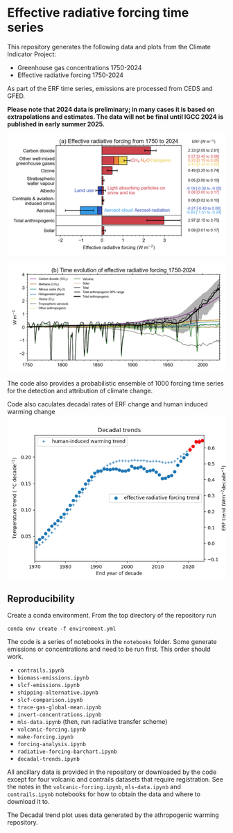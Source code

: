 # Effective radiative forcing time series

This repository generates the following data and plots from the Climate Indicator Project:

- Greenhouse gas concentrations 1750-2024
- Effective radiative forcing 1750-2024

As part of the ERF time series, emissions are processed from CEDS and GFED.

**Please note that 2024 data is preliminary; in many cases it is based on extrapolations and estimates. The data will not be final until IGCC 2024 is published in early summer 2025.**

![Bar plot of effective radiative forcing 1750-2024](plots/ERF_1750-2024.png)

![Line plot of time series of effective radiative forcing 1750-2024](plots/ERF_timeseries_1750-2024.png)

The code also provides a probabilistic ensemble of 1000 forcing time series for the detection and attribution of climate change.

Code also caculates decadal rates of ERF change and human induced warming change
![Line plot of time series of decadal rates of change in effective radiative forcing and human induced warming 1970-2023](plots/decadal_trends.png)

## Reproducibility

Create a conda environment. From the top directory of the repository run

```
conda env create -f environment.yml
```

The code is a series of notebooks in the `notebooks` folder. Some generate emissions or concentrations and need to be run first. This order should work.

- `contrails.ipynb`
- `biomass-emissions.ipynb`
- `slcf-emissions.ipynb`
- `shipping-alternative.ipynb`
- `slcf-comparison.ipynb`
- `trace-gas-global-mean.ipynb`
- `invert-concentrations.ipynb`
- `mls-data.ipynb` (then, run radiative transfer scheme)
- `volcanic-forcing.ipynb`
- `make-forcing.ipynb`
- `forcing-analysis.ipynb`
- `radiative-forcing-barchart.ipynb`
- `decadal-trends.ipynb`

All ancillary data is provided in the repository or downloaded by the code except for four volcanic and contrails datasets that require registration. See the notes in the `volcanic-forcing.ipynb`, `mls-data.ipynb` and `contrails.ipynb` notebooks for how to obtain the data and where to download it to.

The Decadal trend plot uses data generated by the athropogenic warming repository.
